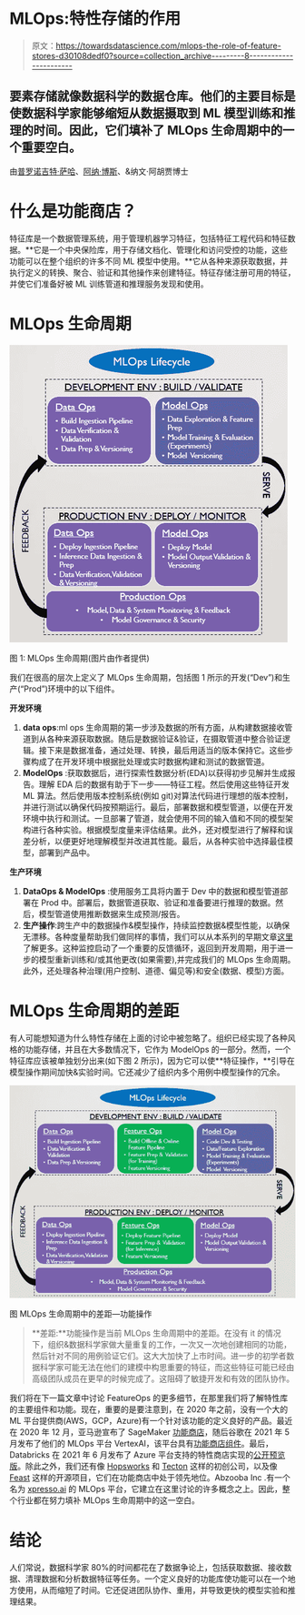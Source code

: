 # MLOps:特性存储的作用

> 原文：<https://towardsdatascience.com/mlops-the-role-of-feature-stores-d30108dedf0?source=collection_archive---------8----------------------->

## 要素存储就像数据科学的数据仓库。他们的主要目标是使数据科学家能够缩短从数据摄取到 ML 模型训练和推理的时间。因此，它们填补了 MLOps 生命周期中的一个重要空白。

由[普罗诺吉特·萨哈](https://www.linkedin.com/in/pronojitsaha/)、[阿纳·博斯](https://www.linkedin.com/in/arnab-bose-phd-6369531/)、&纳文·阿胡贾博士

# 什么是功能商店？

特征库是一个数据管理系统，用于管理机器学习特征，包括特征工程代码和特征数据。**它是一个中央保险库，用于存储文档化、管理化和访问受控的功能，这些功能可以在整个组织的许多不同 ML 模型中使用。**它从各种来源获取数据，并执行定义的转换、聚合、验证和其他操作来创建特征。特征存储注册可用的特征，并使它们准备好被 ML 训练管道和推理服务发现和使用。

# MLOps 生命周期

![](img/cdc5a362e214dafec20be15c75f603ad.png)

图 1: MLOps 生命周期(图片由作者提供)

我们在很高的层次上定义了 MLOps 生命周期，包括图 1 所示的开发(“Dev”)和生产(“Prod”)环境中的以下组件。

**开发环境**

1.  **data ops**:ml ops 生命周期的第一步涉及数据的所有方面，从构建数据接收管道到从各种来源获取数据。随后是数据验证&验证，在摄取管道中整合验证逻辑。接下来是数据准备，通过处理、转换，最后用适当的版本保持它。这些步骤构成了在开发环境中根据批处理或实时数据构建和测试的数据管道。
2.  **ModelOps** :获取数据后，进行探索性数据分析(EDA)以获得初步见解并生成报告。理解 EDA 后的数据有助于下一步——特征工程。然后使用这些特征开发 ML 算法。然后使用版本控制系统(例如 git)对算法代码进行理想的版本控制，并进行测试以确保代码按预期运行。最后，部署数据和模型管道，以便在开发环境中执行和测试。一旦部署了管道，就会使用不同的输入值和不同的模型架构进行各种实验。根据模型度量来评估结果。此外，还对模型进行了解释和误差分析，以便更好地理解模型并改进其性能。最后，从各种实验中选择最佳模型，部署到产品中。

**生产环境**

1.  **DataOps & ModelOps** :使用服务工具将内置于 Dev 中的数据和模型管道部署在 Prod 中。部署后，数据管道获取、验证和准备要进行推理的数据。然后，模型管道使用推断数据来生成预测/报告。
2.  **生产操作**:跨生产中的数据操作&模型操作，持续监控数据&模型性能，以确保无漂移。各种度量帮助我们做同样的事情，我们可以从本系列的早期文章[这里](/mlops-model-monitoring-101-46de6a578e03)了解更多。这种监控启动了一个重要的反馈循环，返回到开发周期，用于进一步的模型重新训练和/或其他更改(如果需要),并完成我们的 MLOps 生命周期。此外，还处理各种治理(用户控制、道德、偏见等)和安全(数据、模型)方面。

# MLOps 生命周期的差距

有人可能想知道为什么特性存储在上面的讨论中被忽略了。组织已经实现了各种风格的功能存储，并且在大多数情况下，它作为 ModelOps 的一部分。然而，一个特征库应该被单独划分出来(如下图 2 所示)，因为它可以使**特征操作，**引导在模型操作期间加快&实验时间。它还减少了组织内多个用例中模型操作的冗余。

![](img/c50d94f4c2ffa76f8c0727a1ef052c86.png)

图 MLOps 生命周期中的差距—功能操作

> **差距:**功能操作是当前 MLOps 生命周期中的差距。在没有 it 的情况下，组织&数据科学家做大量重复的工作，一次又一次地创建相同的功能，然后针对不同的用例验证它们。这大大加快了上市时间。进一步的初学者数据科学家可能无法在他们的建模中构思重要的特征，而这些特征可能已经由高级团队成员在更早的时候完成了。这阻碍了敏捷开发和有效的团队协作。

我们将在下一篇文章中讨论 FeatureOps 的更多细节，在那里我们将了解特性库的主要组件和功能。现在，重要的是要注意到，在 2020 年之前，没有一个大的 ML 平台提供商(AWS，GCP，Azure)有一个针对该功能的定义良好的产品。最近在 2020 年 12 月，亚马逊宣布了 SageMaker [功能商店](https://aws.amazon.com/about-aws/whats-new/2020/12/introducing-amazon-sagemaker-feature-store/)，随后谷歌在 2021 年 5 月发布了他们的 MLOps 平台 VertexAI，该平台具有[功能商店组件](https://cloud.google.com/vertex-ai/docs/featurestore)。最后，Databricks 在 2021 年 6 月发布了 Azure 平台支持的特性商店实现的[公开预览版](https://docs.microsoft.com/en-us/azure/databricks/applications/machine-learning/feature-store)。除此之外，我们还有像 [Hopsworks](https://www.logicalclocks.com/) 和 [Tecton](http://tecton.ai) 这样的初创公司，以及像 [Feast](https://feast.dev/) 这样的开源项目，它们在功能商店中处于领先地位。Abzooba Inc .有一个名为 [xpresso.ai](http://Xpresso.ai) 的 MLOps 平台，它建立在这里讨论的许多概念之上。因此，整个行业都在努力填补 MLOps 生命周期中的这一空白。

# 结论

人们常说，数据科学家 80%的时间都花在了数据争论上，包括获取数据、接收数据、清理数据和分析数据特征等任务。一个定义良好的功能库使功能可以在一个地方使用，从而缩短了时间。它还促进团队协作、重用，并导致更快的模型实验和推理结果。